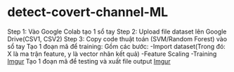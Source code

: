 # detect-covert-channel-ML
Step 1: Vào Google Colab tạo 1 sổ tay
Step 2: Upload file dataset lên Google Drive(CSV1, CSV2)
Step 3: Copy code thuật toán (SVM/Random Forest) vào sổ tay
Tạo 1 đoạn mã để training: Gồm các bước:
-Import dataset(Trong đó: X là ma trận feature, y là vector nhãn kết quả)
-Feature Scaling
-Training
[Imgur](https://i.imgur.com/Fgv763R.png)
Tạo 1 đoạn mã để testing và xuất file output
[Imgur](https://i.imgur.com/QL8aBQt.png)
